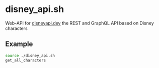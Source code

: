 # disney_api.sh
Web-API for [disneyapi.dev](https://disneyapi.dev) the REST and GraphQL API based on Disney characters

## Example
```bash
source ./disney_api.sh
get_all_characters
```
